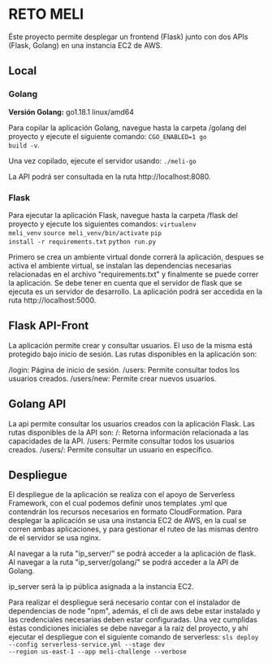 # RETO MELI

Éste proyecto permite desplegar un frontend (Flask) junto con dos APIs (Flask, Golang) en una instancia EC2 de AWS.

## Local

### Golang

<strong>Versión Golang:</strong> go1.18.1 linux/amd64

Para copilar la aplicación Golang, navegue hasta la carpeta /golang del proyecto y ejecute el siguiente comando:
<code>CGO_ENABLED=1 go build -v</code>.

Una vez copilado, ejecute el servidor usando:
<code>./meli-go</code>

La API podrá ser consultada en la ruta http://localhost:8080.

### Flask

Para ejecutar la aplicación Flask, navegue hasta la carpeta /flask del proyecto y ejecute los siguientes comandos:
<code>virtualenv meli_venv</code>
<code>source meli_venv/bin/activate</code>
<code>pip install -r requirements.txt</code>
<code>python run.py</code>

Primero se crea un ambiente virtual donde correrá la aplicación, despues se activa el ambiente virtual, se instalan las dependencias necesarias relacionadas en el archivo "requirements.txt" y finalmente se puede correr la aplicación. Se debe tener en cuenta que el servidor de flask que se ejecuta es un servidor de desarrollo. La aplicación podrá ser accedida en la ruta http://localhost:5000.

## Flask API-Front

La aplicación permite crear y consultar usuarios. El uso de la misma está protegido bajo inicio de sesión. Las rutas disponibles en la aplicación son:

/login: Página de inicio de sesión.
/users: Permite consultar todos los usuarios creados.
/users/new: Permite crear nuevos usuarios.

## Golang API

La api permite consultar los usuarios creados con la aplicación Flask. Las rutas disponibles de la API son:
/: Retorna información relacionada a las capacidades de la API.
/users: Permite consultar todos los usuarios creados.
/users/<id>: Permite consultar un usuario en específico.

## Despliegue

El despliegue de la aplicación se realiza con el apoyo de Serverless Framework, con el cual podemos definir unos templates .yml que contendrán los recursos necesarios en formato CloudFormation. Para desplegar la aplicación se usa una instancia EC2 de AWS, en la cual se corren ambas aplicaciones, y para gestionar el ruteo de las mismas dentro de el servidor se usa nginx.

Al navegar a la ruta "ip_server/" se podrá acceder a la aplicación de flask.
Al navegar a la ruta "ip_server/golang/" se podrá acceder a la API de Golang.

ip_server será la ip pública asignada a la instancia EC2.

Para realizar el despliegue será necesario contar con el instalador de dependencias de node "npm", además, el cli de aws debe estar instalado y las credenciales necesarias deben estar configuradas. Una vez cumplidas éstas condiciones iniciales se debe navegar a la raíz del proyecto, y ahí ejecutar el despliegue con el siguiente comando de serverless:
<code>sls deploy --config serverless-service.yml --stage dev --region us-east-1 --app meli-challenge --verbose</code>

